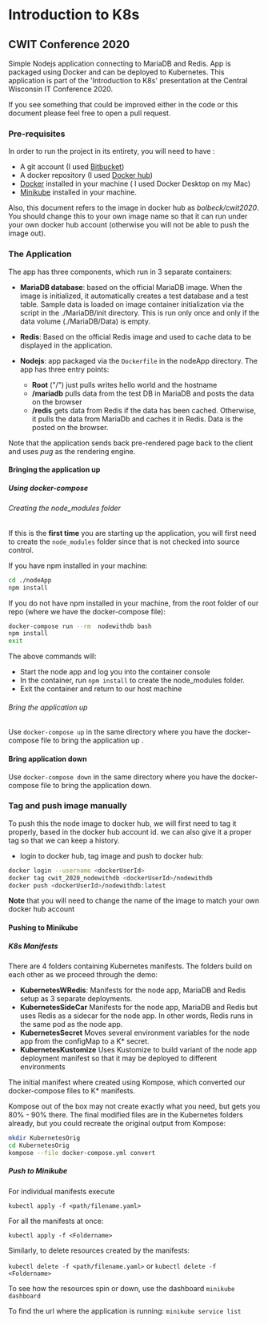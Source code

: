 # Introduction to K8s
## CWIT Conference 2020

Simple Nodejs application connecting to MariaDB and Redis. App is packaged using Docker and can be deployed to Kubernetes. This application is part of the 'Introduction to K8s' presentation at the Central Wisconsin IT Conference 2020.

If you see something that could be improved either in the code or this document please feel free to open a pull request.

### Pre-requisites
In order to run the project in its entirety, you will need to have :

- A git account (I used [Bitbucket](http://bitbucket.org))
- A docker repository (I used [Docker hub](https://hub.docker.com))
- [Docker](https://docker.com) installed in your machine ( I used Docker Desktop on my Mac)
- [Minikube](https://minikube.sigs.k8s.io) installed in your machine.

Also, this document refers to the image in docker hub as _bolbeck/cwit2020_. You should change this to your own image name so that it can run under your own docker hub account (otherwise you will not be able to push the image out).

### The Application

The app has three components, which run in 3 separate containers:

- **MariaDB database**: based on the official MariaDB image. When the image is initialized,  it automatically creates a test database and a test table. Sample data is loaded on image container initialization via the script in the ./MariaDB/init directory. This is run only once and only if the data volume (./MariaDB/Data) is empty.

- **Redis**: Based on the official Redis image and used to cache data to be displayed in the application.


- **Nodejs**: app packaged via the ```Dockerfile``` in the nodeApp directory. The app has three entry points:
    - **Root** ("/") just pulls writes hello world and the hostname
    - **/mariadb** pulls data from the test DB in MariaDB and posts the data on the browser
    - **/redis** gets data from Redis if the data has been cached. Otherwise, it pulls the data from MariaDb and caches it in Redis. Data is the posted on the browser.

Note that the application sends back pre-rendered page back to the client and uses _pug_ as the rendering engine.

#### Bringing the application up

##### Using docker-compose

###### Creating the node_modules folder

If this is the **first time** you are starting up the application, you will first need to create the ```node_modules``` folder since that is not checked into source control.

If you have npm installed in your machine:

``` bash
cd ./nodeApp
npm install
```

If you do not have npm installed in your machine, from the root folder of our repo (where we have the docker-compose file):

``` bash
docker-compose run --rm  nodewithdb bash
npm install
exit
```
The above commands will:

- Start the node app and log you into the container console
- In the container, run ```npm install``` to create the node_modules folder.
- Exit the container and return to our host machine

###### Bring the application up

Use ```docker-compose up``` in the same directory where you have the docker-compose file to bring the application up .


#### Bring application down

Use ```docker-compose down``` in the same directory where you have the docker-compose file to bring the application down.

### Tag and push image manually

To push this the node image to docker hub, we will first need to tag it properly, based in the docker hub account id. we can also give it a proper tag so that we can keep a history.

- login to docker hub, tag image and push to docker hub:

```bash
docker login --username <dockerUserId>
docker tag cwit_2020_nodewithdb <dockerUserId>/nodewithdb
docker push <dockerUserId>/nodewithdb:latest
```

**Note** that you will need to change the name of the image to match your own docker hub account

#### Pushing to Minikube

##### K8s Manifests

There are 4 folders containing Kubernetes manifests. The folders build on each other as we proceed through the demo:

- **KubernetesWRedis**: Manifests for the node app, MariaDB and Redis setup as 3 separate deployments.
- **KubernetesSideCar** Manifests for the node app, MariaDB and Redis but uses Redis as a sidecar for the node app. In other words, Redis runs in the same pod as the node app.
- **KubernetesSecret** Moves several environment variables for the node app from the configMap to a K* secret.
- **KubernetesKustomize** Uses Kustomize to build variant of the node app deployment manifest so that it may be deployed to different environments

The initial manifest where created using Kompose, which converted our docker-compose files to K* manifests.

Kompose out of the box may not create exactly what you need, but gets you 80% - 90% there. The final modified files are in the Kubernetes folders already, but you could recreate the original output from Kompose:

``` bash
mkdir KubernetesOrig
cd KubernetesOrig
kompose --file docker-compose.yml convert
```

##### Push to Minikube

For individual manifests execute

```kubectl apply -f <path/filename.yaml>```

For all the manifests at once:

```kubectl apply -f <Foldername>```

Similarly, to delete resources created by the manifests:

```kubectl delete -f <path/filename.yaml>```
or
```kubectl delete -f <Foldername>```

To see how the resources spin or down, use the dashboard
```minikube dashboard```

To find the url where the application is running:
```minikube service list```
